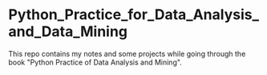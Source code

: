 # Python_Practice_for_Data_Analysis_and_Data_Mining

This repo contains my notes and some projects while going through the book "Python Practice of Data Analysis and Mining".
